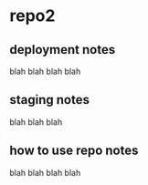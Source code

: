 # repo2
## deployment notes
blah blah blah blah

## staging notes
blah blah blah

## how to use repo notes
blah blah blah blah
